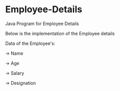 # Employee-Details
Java Program for Employee Details

Below is the implementation of the Employee details

Data of the Employee's:

  -> Name
  
  -> Age
  
  -> Salary
  
  -> Designation
  
